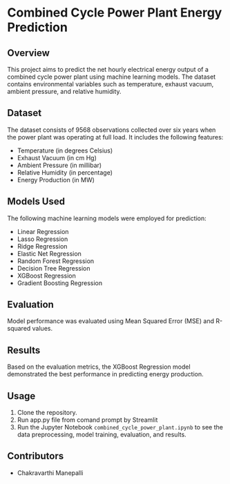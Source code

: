 # Combined Cycle Power Plant Energy Prediction

## Overview
This project aims to predict the net hourly electrical energy output of a combined cycle power plant using machine learning models. The dataset contains environmental variables such as temperature, exhaust vacuum, ambient pressure, and relative humidity.

## Dataset
The dataset consists of 9568 observations collected over six years when the power plant was operating at full load. It includes the following features:
- Temperature (in degrees Celsius)
- Exhaust Vacuum (in cm Hg)
- Ambient Pressure (in millibar)
- Relative Humidity (in percentage)
- Energy Production (in MW)

## Models Used
The following machine learning models were employed for prediction:
- Linear Regression
- Lasso Regression
- Ridge Regression
- Elastic Net Regression
- Random Forest Regression
- Decision Tree Regression
- XGBoost Regression
- Gradient Boosting Regression

## Evaluation
Model performance was evaluated using Mean Squared Error (MSE) and R-squared values.

## Results
Based on the evaluation metrics, the XGBoost Regression model demonstrated the best performance in predicting energy production.

## Usage
1. Clone the repository.
2. Run app.py file from comand prompt by Streamlit
3. Run the Jupyter Notebook `combined_cycle_power_plant.ipynb` to see the data preprocessing, model training, evaluation, and results.

## Contributors
- Chakravarthi Manepalli

